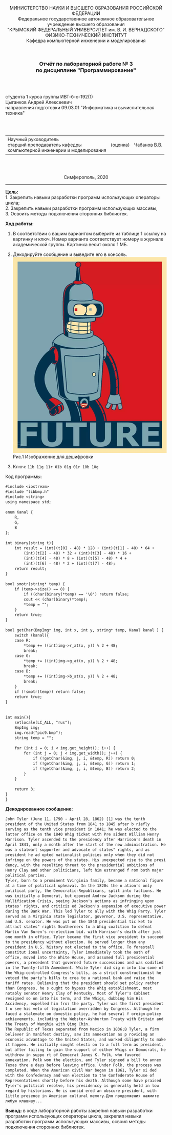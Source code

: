 ﻿<p align="center">МИНИСТЕРСТВО НАУКИ  И ВЫСШЕГО ОБРАЗОВАНИЯ РОССИЙСКОЙ ФЕДЕРАЦИИ<br>
Федеральное государственное автономное образовательное учреждение высшего образования<br>
"КРЫМСКИЙ ФЕДЕРАЛЬНЫЙ УНИВЕРСИТЕТ им. В. И. ВЕРНАДСКОГО"<br>
ФИЗИКО-ТЕХНИЧЕСКИЙ ИНСТИТУТ<br>
Кафедра компьютерной инженерии и моделирования</p>
<br>
<h3 align="center">Отчёт по лабораторной работе № 3<br> по дисциплине "Программирование"</h3>
<br><br>
<p>студента 1 курса группы ИВТ-б-о-192(1)<br>
Цыганков Андрей Алексеевич<br>
направления подготовки 09.03.01 "Информатика и вычислительная техника"</p>
<br><br>
<table>
<tr><td>Научный руководитель<br> старший преподаватель кафедры<br> компьютерной инженерии и моделирования</td>
<td>(оценка)</td>
<td>Чабанов В.В.</td>
</tr>
</table>
<br><br>
<p align="center">Симферополь, 2020</p>
<hr>

**Цель:**  <br> 1. Закрепить навыки разработки программ использующих операторы цикла;<br>
2. Закрепить навыки разработки программ использующих массивы;<br>
3. Освоить методы подключения сторонних библиотек.<br>

**Ход работы:**
1. В соответствии с вашим вариантом выберите из таблице 1 ссылку на картинку и ключ. Номер варианта соответствует номеру в журнале академической группы. Картинка весит около 1 МБ.

2. Декодируйте сообщение и выведите его в консоль.
![](https://raw.githubusercontent.com/Kolovrat2405/Laba/master/3/pic9.bmp)<br/>
Рис.1 Изображение для дешифровки

3. Ключ: ```11b 11g 11r 01b 01g 01r 10b 10g```


Код программы:
```
#include <iostream>
#include "libbmp.h"
#include <string>
using namespace std;

enum Kanal {
	R,
	G,
	B
};

int binary(string t){
	int result = (int)(t[0] - 48) * 128 + (int)(t[1] - 48) * 64 +
		(int)(t[2] - 48) * 32 + (int)(t[3] - 48) * 16 +
		(int)(t[4] - 48) * 8 + (int)(t[5] - 48) * 4 +
		(int)(t[6] - 48) * 2 + (int)(t[7] - 48);
	return result;
}

bool smotr(string* temp) {
	if (temp->size() == 8) {
		if ((char)binary(*temp) == '\0') return false;
		cout << (char)binary(*temp);
		*temp = "";
	}
	return true;
}

bool getChar(BmpImg* img, int x, int y, string* temp, Kanal kanal ) {
	switch (kanal){
	case R: 
		*temp += ((int)img->r_at(x, y)) % 2 + 48;
		break;
	case G: 
		*temp += ((int)img->g_at(x, y)) % 2 + 48;
		break;
	case B: 
		*temp += ((int)img->b_at(x, y)) % 2 + 48;
		break;
	}
	if (!smotr(temp)) return false;
	return true;
}


int main(){
	setlocale(LC_ALL, "rus");
	BmpImg img;
	img.read("pic9.bmp");
	string temp = "";

	for (int i = 0; i < img.get_height(); i++) {         
		for (int j = 0; j < img.get_width(); j++) {   
			if (!getChar(&img, j, i, &temp, R)) return 0;
			if (!getChar(&img, j, i, &temp, G)) return 1;
			if (!getChar(&img, j, i, &temp, B)) return 2;
		}
	}

	return 3;
}
}
```
**Декодированное сообщение:**
```
John Tyler (June 11, 1790 - April 28, 1862) [1] was the tenth president of the United States from 1841 to 1845 after b riefly serving as the tenth vice president in 1841; he was elected to the latter office on the 1840 Whig ticket with Pre sident William Henry Harrison. Тyler ascended to the presidency after Harrison's death in April 1841, only a month after the start of the new administration. He was a stalwart supporter and advocate of states" rights, and as president he ad opted nationalist policies only when they did not infringe on the powers of the states. His unexpected rise to the presi dency, with the resulting threat to the presidential ambitions of Henry Clay and other politicians, left him estranged f гom both major political parties.
Тyler, born to a prominent Vvirginia family, became a national figure at a time of political upheaval. In the 1820s the n ation's only pоlitical party, the Democratic-Republicans, split into factions. He was initially a Democrat, but opposed Andrew Jackson during the Nullification Crisis, seeing Jackson's actions as infringing upon states' rights, and criticiz ed Jackson's еxpansion of exеcutive power during the Bank War. This led Tyler to ally with the Whig Party. Tyler served as a Virginia state legislator, governor, U.S. representative, and U.S. senator. Hе was put on the 1840 presidential tic ket to attract states" rights Southerners to a Whig сoalition to defeat Martin Van Buren's re-election bid. with Harrison's death after just one month in office, Tyler became the first vice president to succeed to the presidency without election. He served longer than any president in U.S. history not elected to the office. To forestall constitut ional uncertainty, Tyler immediately took the oath of office, moved into the White House, and assumed full presidential ромers, a prеcedent that governed future successions and was codified in the Twenty-fifth Amendment. While Tyler did sig n into law somе of the Whig-controlled Congress's bills, as a strict constructionist he vetoed the party's bills tо crea te a national bank and raise the tariff rates. Believing that the president should set policy rather than Сongress, he s ought to bypass the Whig establishment, most notably senator Henry Clay of Kentucky. Most of Tyler's Cabinet resigned so on into his term, and the Whigs, dubbing him His Accidency, eхpelled him froт the party. Tyler was the first president t o see his veto of legislation overridden by Congress. Although he faced a stalemate on domestic policy, he had several f oreign-policy achievements, including the Webster-Ashburton Treaty with Britain and the Treaty of Wanghia with Qing Chin. 
The Republic of Texas separated from Mexico in 1836;B Тyler, a firm believer in manifest destiny, saw its annexation as p гoviding an econonic advantagе to the United States, and worked diligently to make it happen. He initially sought electi on to a full term as president, but after failing to gain the support of either Whigs or Democrats, he withdrew in suppo rt of Democrat Janes K. Polk, who favored annехation. Polk won the election, and Tyler signeеd a bill to annex Texas thre e days before leaving office. Under Polk, the process was сompleted. When the American civil War began in 1861, Tyler si ded with thе Confederacy and won election to the Confederate House of Representatives shortly before his death. Although some have praised Tyler's political resolve, his presidencсу is generally held in low regard by historians. He is consid ered an obscure president, with 1ittle presence in American cultural memory.Для продолжения нажмите любую клавишу...
```
**Вывод:** в ходе лабораторной работы закрепил навыки разработки программ использующих операторы цикла, закрепил навыки разработки программ использующих массивы, освоил методы подключения сторонних библиотек.
